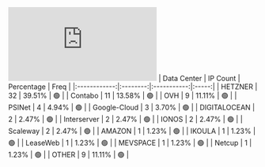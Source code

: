 ![Diagramm](https://github.com/obajay/StateSync-snapshots/blob/main/Projects/Planq/1/README.md)
| Data Center | IP Count | Percentage | Freq |
|:------------:|:--------:|:-----------:|:-----:|
| HETZNER | 32 | 39.51% | 🟢 |
| Contabo | 11 | 13.58% | 🟢 |
| OVH | 9 | 11.11% | 🟢 |
| PSINet | 4 | 4.94% | 🟢 |
| Google-Cloud | 3 | 3.70% | 🟢 |
| DIGITALOCEAN | 2 | 2.47% | 🟢 |
| Interserver | 2 | 2.47% | 🟢 |
| IONOS | 2 | 2.47% | 🟢 |
| Scaleway | 2 | 2.47% | 🟢 |
| AMAZON | 1 | 1.23% | 🟢 |
| IKOULA | 1 | 1.23% | 🟢 |
| LeaseWeb | 1 | 1.23% | 🟢 |
| MEVSPACE | 1 | 1.23% | 🟢 |
| Netcup | 1 | 1.23% | 🟢 |
| OTHER | 9 | 11.11% | 🟢 |